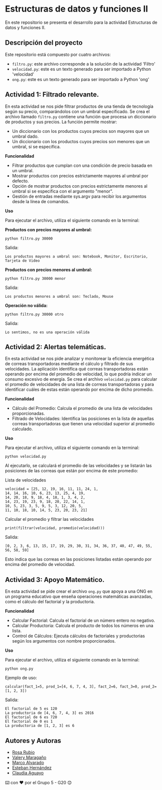 # Estructuras de datos y funciones II
En este repositorio se presenta el desarrollo para la actividad Estructuras de datos y funciones II.

## Descripción del proyecto

Este repositorio está compuesto por cuatro archivos: 
  - ```filtro.py```: este archivo corresponde a la solución de la actividad 'Filtro'
  - ```velocidad.py```: este es un texto generado para ser importado a Python 'velocidad'
  - ```ong.py```: este es un texto generado para ser importado a Python 'ong'

## Actividad 1: Filtrado relevante.

En esta actividad se nos pide filtrar productos de una tienda de tecnología según su precio, comparándolos con un umbral especificado. Se crea el archivo llamado `filtro.py` contiene una función que procesa un diccionario de productos y sus precios. La función permite mostrar:

- Un diccionario con los productos cuyos precios son mayores que un umbral dado.
- Un diccionario con los productos cuyos precios son menores que un umbral, si se especifica.

**Funcionalidad**

- Filtrar productos que cumplan con una condición de precio basada en un umbral.
- Mostrar productos con precios estrictamente mayores al umbral por defecto.
- Opción de mostrar productos con precios estrictamente menores al umbral si se especifica con el argumento "menor".
- Gestión de entradas mediante sys.argv para recibir los argumentos desde la línea de comandos.

**Uso**

Para ejecutar el archivo, utiliza el siguiente comando en la terminal:

**Productos con precios mayores al umbral:**
```
python filtro.py 30000
```
Salida:
```
Los productos mayores a umbral son: Notebook, Monitor, Escritorio, Tarjeta de Video
```

**Productos con precios menores al umbral:**
```
python filtro.py 30000 menor
```
Salida:
```
Los productos menores a umbral son: Teclado, Mouse
```

**Operación no válida:**
```
python filtro.py 30000 otro
```
Salida:
```
Lo sentimos, no es una operación válida
```

## Actividad 2: Alertas telemáticas.

En esta actividad se nos pide analizar y monitorear la eficiencia energética de correas transportadoras mediante el cálculo y filtrado de sus velocidades. La aplicación identifica qué correas transportadoras están operando por encima del promedio de velocidad, lo que podría indicar un consumo excesivo de energía. Se crea el archivo `velocidad.py` para calcular el promedio de velocidades de una lista de correas transportadoras y para identificar cuáles de estas están operando por encima de dicho promedio.

**Funcionalidad**

- Cálculo del Promedio: Calcula el promedio de una lista de velocidades proporcionadas.
- Filtrado de Velocidades: Identifica las posiciones en la lista de aquellas correas transportadoras que tienen una velocidad superior al promedio calculado.

**Uso**

Para ejecutar el archivo, utiliza el siguiente comando en la terminal:
```
python velocidad.py
```

Al ejecutarlo, se calculará el promedio de las velocidades y se listarán las posiciones de las correas que están por encima de este promedio:

Lista de velocidades
```
velocidad = [25, 12, 19, 16, 11, 11, 24, 1,
14, 14, 16, 10, 6, 23, 13, 25, 4, 19,
14, 20, 18, 9, 18, 4, 18, 1, 3, 4, 2,
14, 23, 19, 23, 9, 18, 20, 22, 14, 1,
10, 5, 23, 3, 5, 9, 5, 3, 12, 20, 5,
11, 10, 18, 10, 14, 5, 23, 20, 23, 21]
```

Calcular el promedio y filtrar las velocidades
```
print(filtrar(velocidad, promedio(velocidad)))
```

Salida:
```
[0, 2, 3, 6, 13, 15, 17, 19, 29, 30, 31, 34, 36, 37, 40, 47, 49, 55, 56, 58, 59]
```
Esto indica que las correas en las posiciones listadas están operando por encima del promedio de velocidad.

## Actividad 3: Apoyo Matemático.

En esta actividad se pide crear el archivo `ong.py` que apoya a una ONG en un programa educativo que enseña operaciones matemáticas avanzadas, como el cálculo del factorial y la productoria.

**Funcionalidad**

- Calcular Factorial: Calcula el factorial de un número entero no negativo.
- Calcular Productoria: Calcula el producto de todos los números en una lista.
- Control de Cálculos: Ejecuta cálculos de factoriales y productorias según los argumentos con nombre proporcionados.

**Uso**

Para ejecutar el archivo, utiliza el siguiente comando en la terminal:
```
python ong.py
```

Ejemplo de uso:
```
calcular(fact_1=5, prod_1=[4, 6, 7, 4, 3], fact_2=6, fact_3=0, prod_2=[1, 2, 3])
```

Salida:
```
El factorial de 5 es 120
La productoria de [4, 6, 7, 4, 3] es 2016
El factorial de 6 es 720
El factorial de 0 es 1
La productoria de [1, 2, 3] es 6
```

## Autores y Autoras

- [Rosa Rubio](https://github.com/PaulinaRubioP)
- [Valery Maragaño](https://github.com/Valyxp)
- [Marco Alvarado](https://github.com/7pixel-cl)
- [Esteban Hernández](https://github.com/stivhc)
- [Claudia Aguayo](https://github.com/aguayo40)

⌨️ con ❤️ por el Grupo 5 - G20 😊
